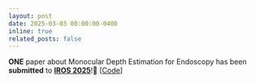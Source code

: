 ```yaml
---
layout: post
date: 2025-03-03 00:00:00-0400
inline: true
related_posts: false
---
```


**ONE** paper about Monocular Depth Estimation for Endoscopy has been **submitted** to **<a href='http://www.iros25.org/'>IROS 2025</a>**!:pray: \[<a href='https://github.com/BaymaxShao/EndoMUST'>Code</a>\]